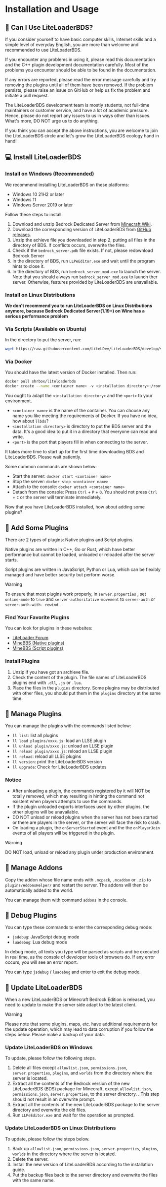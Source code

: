 # Installation and Usage

## 🍳 Can I Use LiteLoaderBDS?

If you consider yourself to have basic computer skills, Internet skills and a simple level of everyday English, you are more than welcome and recommended to use LiteLoaderBDS.

If you encounter any problems in using it, please read this documentation and the C++ plugin development documentation carefully. Most of the problems you encounter should be able to be found in the documentation.

If any errors are reported, please read the error message carefully and try removing the plugins until all of them have been removed. If the problem persists, please raise an issue on GitHub or help us fix the problem and initiate a pull request.

The LiteLoaderBDS development team is mostly students, not full-time maintainers or customer service, and have a lot of academic pressure. Hence, please do not report any issues to us in ways other than issues. What's more, DO NOT urge us to do anything.

If you think you can accept the above instructions, you are welcome to join the LiteLoaderBDS circle and let's grow the LiteLoaderBDS ecology hand in hand!

## 💻 Install LiteLoaderBDS

### Install on Windows (Recommended)

We recommend installing LiteLoaderBDS on these platforms:

* Windows 10 21H2 or later
* Windows 11
* Windows Server 2019 or later

Follow these steps to install:

1. Download and unzip Bedrock Dedicated Server from [Minecraft Wiki](https://www.minecraft.net/en-us/download/server/bedrock).
2. Download the corresponding version of LiteLoaderBDS from [GitHub releases](https://github.com/LiteLDev/LiteLoader/releases).
3. Unzip the achieve file you downloaded in step 2, putting all files in the directory of BDS. If conflicts occurs, overwrite the files.
4. Check if the `bedrock_server.pdb` file exists. If not, please redownload Bedrock Server
5. In the directory of BDS, run `LLPeEditor.exe` and wait until the program hints to close it.
6. In the directory of BDS, run `bedrock_server_mod.exe` to launch the server. Note that you should always run `bedrock_server_mod.exe` to launch ther server. Otherwise, features provided by LiteLoaderBDS are unavailable.

### Install on Linux Distributions

**We don't recommend you to run LiteLoaderBDS on Linux Distributions anymore, bacause Bedrock Dedicated Server(1.19+) on Wine has a serious performance problem**

### Via Scripts (Available on Ubuntu)

In the directory to put the server, run:

```sh
wget https://raw.githubusercontent.com/LiteLDev/LiteLoaderBDS/develop/scripts/install.sh && sh install.sh
```

### Via Docker

You should have the latest version of Docker installed. Then run:

```sh
docker pull shrbox/liteloaderbds
docker create --name <container name> -v <installation directory>:/root/bedrock-server -p <port>:19132/udp -it shrbox/liteloaderbds
```

You ought to adapt the `<installation directory>` and the `<port>` to your environment.

* `<container name>` is the name of the container. You can choose any name you like meeting the requirements of Docker. If you have no idea, how about `llbds`?
* `<installation directory>` is directory to put the BDS server and the data. It's a good idea to put it in a directory that everyone can read and write.
* `<port>` is the port that players fill in when connecting to the server.

It takes more time to start up for the first time downloading BDS and LiteLoaderBDS. Please wait patiently.

Some common commands are shown below:

* Start the server: `docker start <container name>`
* Stop the server: `docker stop <container name>`
* Attach to the console: `docker attach <container name>`
* Detach from the console: Press `Ctrl` + `P` + `Q`. You should not press `Ctrl` + `C` or the server will terminate immediately.

Now that you have LiteLoaderBDS installed, how about adding some plugins?

## 🎯 Add Some Plugins

There are 2 types of plugins: Native plugins and Script plugins<!-- and .NET plugins-->.

Native plugins are written in C++, Go or Rust, which have better performance but cannot be loaded, unloaded or reloaded after the server starts.

Script plugins are written in JavaScript, Python or Lua, which can be flexibly managed and have better security but perform worse.

<!--.NET plugins are runs on the .NET developer platform(CLR) and is written in a CLS-compatible language(such as C#, Visual Basic.NET, and F#, etc.).-->

> [!WARNING]
> To ensure that most plugins work properly, in `server.properties` , set `online-mode` to `true` and `server-authoritative-movement` to `server-auth` or `server-auth-with- rewind` .

### Find Your Favorite Plugins

You can look for plugins in these websites:

* [LiteLoader Forum](https://forum.litebds.com/)
* [MineBBS (Native plugins)](https://www.minebbs.net/resources/?prefix_id=59)
* [MineBBS (Script plugins)](https://www.minebbs.net/resources/?prefix_id=67)

### Install Plugins

1. Unzip if you have got an archieve file.
2. Check the content of the plugin. The file names of LiteLoaderBDS plugins end with `.dll`, `.js` or `.lua`.
3. Place the files in the `plugins` directory. Some plugins may be distributed with other files, you should put them in the `plugins` directory at the same time.

## 🔌 Manage Plugins

You can manage the plugins with the commands listed below:

* `ll list`: list all plugins
* `ll load plugins/xxxx.js`: load an LLSE plugin
* `ll unload plugin/xxxx.js`: unload an LLSE plugin
* `ll reload plugin/xxxx.js`: reload an LLSE plugin
* `ll reload`: reload all LLSE plugins
* `ll version`: print the LiteLoaderBDS version
* `ll upgrade`: Check for LiteLoaderBDS updates

### Notice

* After unloading a plugin, the commands registered by it will NOT be totally removed, which may resulting in hinting the command not existent when players attempts to use the commands.
* If the plugin unloaded exports interfaces used by other plugins, the other plugins will be unavailable.
* DO NOT unload or reload plugins when the server has not been started or there are players in the server, or the server will face the risk to crash.
* On loading a plugin, the `onServerStarted` event and the the `onPlayerJoin` events of all players will be triggered in the plugin.

> [!WARNING]
> DO NOT load, unload or reload any plugin under production environment.

## 🎨 Manage Addons

Copy the addon whose file name ends with `.mcpack`, `.mcaddon` or `.zip` to `plugins/AddonsHelper/` and restart the server. The addons will then be automatically added to the world.

You can manage them with command `addons` in the console.

## 📡 Debug Plugins

You can type these commands to enter the corresponding debug mode:

* `jsdebug`: JavaScript debug mode
* `luadebug`: Lua debug mode

In debug mode, all texts you type will be parsed as scripts and be executed in real time, as the console of developer tools of browsers do. If any error occurs, you will see an error report.

You can type `jsdebug` / `luadebug` and enter to exit the debug mode.

## 🚅 Update LiteLoaderBDS

When a new LiteLoaderBDS or Minecraft Bedrock Edition is released, you need to update to make the server side adapt to the latest client.

> [!WARNING]
> Please note that some plugins, maps, etc. have additional requirements for the update operation, which may lead to data corruption if you follow the steps below. Please make a backup of your data.

### Update LiteLoaderBDS on Windows

To update, please follow the following steps.

1. Delete all files except `allowlist.json`, `permissions.json`, `server.properties`, `plugins`, and `worlds` from the directory where the server is located.
2. Extract all the contents of the Bedrock version of the new LiteLoaderBDS (BDS) package for Minecraft, except `allowlist.json`, `permissions.json`, `server.properties`, to the server directory. . This step should not result in an overwrite prompt.
3. Extract all the contents of the new LiteLoaderBDS package to the server directory and overwrite the old files.
4. Run `LLPeEditor.exe` and wait for the operation as prompted.

### Update LiteLoaderBDS on Linux Distributions

To update, please follow the steps below.

1. Back up `allowlist.json`, `permissions.json`, `server.properties`, `plugins`, `worlds` in the directory where the server is located.
2. Delete the server.
3. Install the new version of LiteLoaderBDS according to the installation guide.
4. Put the backup files back to the server directory and overwrite the files with the same name.
